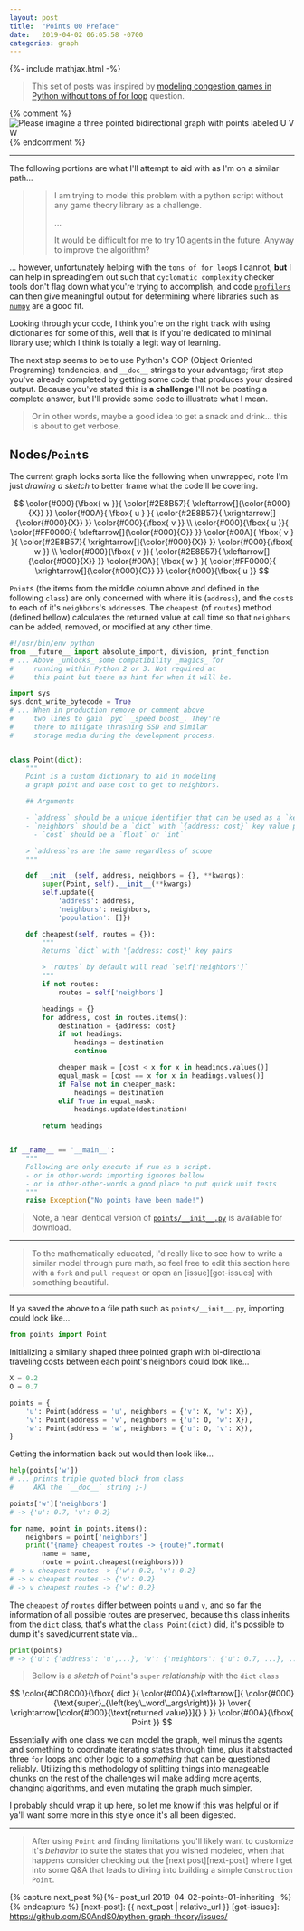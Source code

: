 ```yaml
---
layout: post
title:  "Points 00 Preface"
date:   2019-04-02 06:05:58 -0700
categories: graph
---
```

{%- include mathjax.html -%}


> This set of posts was inspired by [modeling congestion games in Python without tons of for loop](https://math.stackexchange.com/questions/3130866/modelling-congestion-games-in-python-without-tons-of-for-loop) question.

{% comment %}
<img src="{ /assets/graph_images/Graph_UVW.png | relative_url }" alt="Please imagine a three pointed bidirectional graph with points labeled U V W" max-width="200" max-height="200">
{% endcomment %}

___

The following portions are what I'll attempt to aid with as I'm on a similar path...

>> I am trying to model this problem with a python script without any game theory library as a challenge.
>>
>> ...
>>
>> It would be difficult for me to try 10 agents in the future. Anyway to improve the algorithm?

... however, unfortunately helping with the `tons of for loop`s I cannot, __but__ I can help in spreading'em out such that `cyclomatic complexity` checker tools don't flag down what you're trying to accomplish, and code [`profilers`](https://docs.python.org/2/library/profile.html) can then give meaningful output for determining where libraries such as [`numpy`](https://stackoverflow.com/questions/tagged/numpy) are a good fit.

Looking through your code, I think you're on the right track with using dictionaries for some of this, well that is if you're dedicated to minimal library use; which I think is totally a legit way of learning.

The next step seems to be to use Python's OOP (Object Oriented Programing) tendencies, and `__doc__` strings to your advantage; first step you've already completed by getting some code that produces your desired output. Because you've stated this is __a challenge__ I'll not be posting a complete answer, but I'll provide some code to illustrate what I mean.

> Or in other words, maybe a good idea to get a snack and drink... this is about to get verbose,

## Nodes/`Point`s

The current graph looks sorta like the following when unwrapped, note I'm just _drawing a sketch_ to better frame what the code'll be covering.

$$
  \color{#000}{\fbox{ w }}{
  \color{#2E8B57}{ \xleftarrow[]{\color{#000}{X}} }}
  \color{#00A}{ \fbox{ u } }{
  \color{#2E8B57}{ \xrightarrow[]{\color{#000}{X}} }}
  \color{#000}{\fbox{ v }}
\\
  \color{#000}{\fbox{ u }}{
  \color{#FF0000}{ \xleftarrow[]{\color{#000}{O}} }}
  \color{#00A}{ \fbox{ v } }{
  \color{#2E8B57}{ \xrightarrow[]{\color{#000}{X}} }}
  \color{#000}{\fbox{ w }}
\\
  \color{#000}{\fbox{ v }}{
  \color{#2E8B57}{ \xleftarrow[]{\color{#000}{X}} }}
  \color{#00A}{ \fbox{ w } }{
  \color{#FF0000}{ \xrightarrow[]{\color{#000}{O}} }}
  \color{#000}{\fbox{ u }}
$$

`Point`s (the items from the middle column above and defined in the following `class`) are only concerned with where it is (`address`), and the `cost`s to each of it's `neighbors`'s `address`es. The `cheapest` (of `routes`) method (defined bellow) calculates the returned value at call time so that `neighbors` can be added, removed, or modified at any other time.

```python
#!/usr/bin/env python
from __future__ import absolute_import, division, print_function
# ... Above _unlocks_ some compatibility _magics_ for
#     running within Python 2 or 3. Not required at
#     this point but there as hint for when it will be.

import sys
sys.dont_write_bytecode = True
# ... When in production remove or comment above
#     two lines to gain `pyc` _speed boost_. They're
#     there to mitigate thrashing SSD and similar
#     storage media during the development process.


class Point(dict):
    """
    Point is a custom dictionary to aid in modeling
    a graph point and base cost to get to neighbors.

    ## Arguments

    - `address` should be a unique identifier that can be used as a `key`
    - `neighbors` should be a `dict` with `{address: cost}` key value pairs
      - `cost` should be a `float` or `int`

    > `address`es are the same regardless of scope
    """

    def __init__(self, address, neighbors = {}, **kwargs):
        super(Point, self).__init__(**kwargs)
        self.update({
            'address': address,
            'neighbors': neighbors,
            'population': []})

    def cheapest(self, routes = {}):
        """
        Returns `dict` with '{address: cost}' key pairs

        > `routes` by default will read `self['neighbors']`
        """
        if not routes:
            routes = self['neighbors']

        headings = {}
        for address, cost in routes.items():
            destination = {address: cost}
            if not headings:
                headings = destination
                continue

            cheaper_mask = [cost < x for x in headings.values()]
            equal_mask = [cost == x for x in headings.values()]
            if False not in cheaper_mask:
                headings = destination
            elif True in equal_mask:
                headings.update(destination)

        return headings


if __name__ == '__main__':
    """
    Following are only execute if run as a script.
    - or in other-words importing ignores bellow
    - or in other-other-words a good place to put quick unit tests
    """
    raise Exception("No points have been made!")
```

> Note, a near identical version of [`points/__init__.py`](https://github.com/S0AndS0/python-graph-theory/blob/6b58030250e6a23789d698ea71f0e115409bff2f/python_examples/graph/points/__init__.py) is available for download.

___

> To the mathematically educated, I'd really like to see how to write a similar model through pure math, so feel free to edit this section here with a `fork` and `pull request` or open an [issue][got-issues] with something beautiful.

___

If ya saved the above to a file path such as `points/__init__.py`, importing could look like...

```python
from points import Point
```

Initializing a similarly shaped three pointed graph with bi-directional traveling costs between each point's neighbors could look like...

```python
X = 0.2
O = 0.7

points = {
    'u': Point(address = 'u', neighbors = {'v': X, 'w': X}),
    'v': Point(address = 'v', neighbors = {'u': O, 'w': X}),
    'w': Point(address = 'w', neighbors = {'u': O, 'v': X}),
}
```

Getting the information back out would then look like...

```python
help(points['w'])
# ... prints triple quoted block from class
#     AKA the `__doc__` string ;-)

points['w']['neighbors']
# -> {'u': 0.7, 'v': 0.2}

for name, point in points.items():
    neighbors = point['neighbors']
    print("{name} cheapest routes -> {route}".format(
        name = name,
        route = point.cheapest(neighbors)))
# -> u cheapest routes -> {'w': 0.2, 'v': 0.2}
# -> w cheapest routes -> {'v': 0.2}
# -> v cheapest routes -> {'w': 0.2}
```

The `cheapest` _of_ `routes` differ between points `u` and `v`, and so far the information of all possible routes are preserved, because this class inherits from the `dict` class, that's what the `class Point(dict)` did, it's possible to dump it's saved/current state via...

```python
print(points)
# -> {'u': {'address': 'u',...}, 'v': {'neighbors': {'u': 0.7, ...}, ...}, ...}
```

> Bellow is a _sketch_ of `Point`'s `super` _relationship_ with the `dict` `class`

$$
\color{#CD8C00}{\fbox{ dict }{
  \color{#00A}{\xleftarrow[]{
    \color{#000}{\text{super}_{\left(key\_word\_args\right)}}
  }}
  \over{
    \xrightarrow[\color{#000}{\text{returned value}}]{}
  }
}}
\color{#00A}{\fbox{ Point }}
$$

Essentially with one class we can model the graph, well minus the agents and something to coordinate iterating states through time, plus it abstracted three `for` loops and other logic to a _something_ that can be questioned reliably. Utilizing this methodology of splitting things into manageable chunks on the rest of the challenges will make adding more agents, changing algorithms, and even mutating the graph much simpler.

I probably should wrap it up here, so let me know if this was helpful or if ya'll want some more in this style once it's all been digested.

___

> After using `Point` and finding limitations you'll likely want to customize it's _behavior_ to suite the states that you wished modeled, when that happens consider checking out the [next post][next-post] where I get into some Q&A that leads to diving into building a simple `Construction` `Point`.

{% capture next_post %}{%- post_url 2019-04-02-points-01-inheriting -%}{% endcapture %}
[next-post]: {{ next_post | relative_url }}
[got-issues]: https://github.com/S0AndS0/python-graph-theory/issues/
